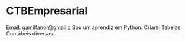 # CTBEmpresarial
Email: gamilfanor@gmail.c
Sou um aprendiz em Python.
Criarei Tabelas Contábeis 
  diversas.
